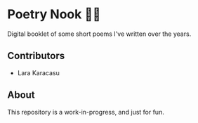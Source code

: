 # Poetry Nook 📖✨
Digital booklet of some short poems I've written over the years.

## Contributors
- Lara Karacasu

## About
This repository is a work-in-progress, and just for fun.
